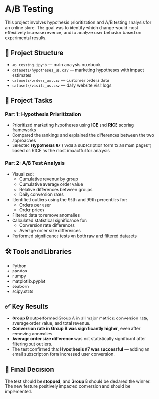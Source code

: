 # A/B Testing

This project involves hypothesis prioritization and A/B testing analysis for an online store. The goal was to identify which change would most effectively increase revenue, and to analyze user behavior based on experimental results.

## 📁 Project Structure
- `AB_testing.ipynb` — main analysis notebook
- `datasets/hypotheses_us.csv` — marketing hypotheses with impact estimates
- `datasets/orders_us.csv` — customer orders data
- `datasets/visits_us.csv` — daily website visit logs

## 🧠 Project Tasks

### Part 1: Hypothesis Prioritization

- Prioritized marketing hypotheses using **ICE** and **RICE** scoring frameworks
- Compared the rankings and explained the differences between the two approaches
- Selected **Hypothesis #7** ("Add a subscription form to all main pages") based on RICE as the most impactful for analysis

### Part 2: A/B Test Analysis

- Visualized:
  - Cumulative revenue by group
  - Cumulative average order value
  - Relative differences between groups
  - Daily conversion rates
- Identified outliers using the 95th and 99th percentiles for:
  - Orders per user
  - Order prices
- Filtered data to remove anomalies
- Calculated statistical significance for:
  - Conversion rate differences
  - Average order size differences
- Performed significance tests on both raw and filtered datasets

## 🛠️ Tools and Libraries

- Python
- pandas
- numpy
- matplotlib.pyplot
- seaborn
- scipy.stats

## ✅ Key Results

- **Group B** outperformed Group A in all major metrics: conversion rate, average order value, and total revenue.
- **Conversion rate in Group B was significantly higher**, even after removing anomalies.
- **Average order size difference** was not statistically significant after filtering out outliers.
- The test confirmed that **Hypothesis #7 was successful** — adding an email subscription form increased user conversion.

## 🧾 Final Decision

The test should be **stopped**, and **Group B** should be declared the winner. The new feature positively impacted conversion and should be implemented.
